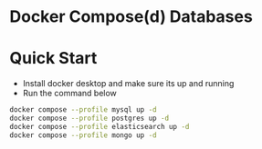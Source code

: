 # Docker Compose(d) Databases

# Quick Start

- Install docker desktop and make sure its up and running
- Run the command below

```bash
docker compose --profile mysql up -d
docker compose --profile postgres up -d
docker compose --profile elasticsearch up -d
docker compose --profile mongo up -d
```
